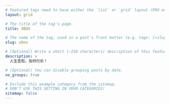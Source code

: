 ```yaml
---
# Featured tags need to have either the `list` or `grid` layout (PRO only).
layout: grid

# The title of the tag's page.
title: XBOX

# The name of the tag, used in a post's front matter (e.g. tags: [<slug>]).
slug: xbox

# (Optional) Write a short (~150 characters) description of this featured tag.
description: >
  人生苦短，及时行乐！

# (Optional) You can disable grouping posts by date.
no_groups: true

# Exclude this example category from the sitemap.
# DON'T USE THIS SETTING IN YOUR CATEGORIES!
sitemap: false
---
```

